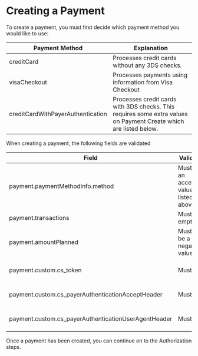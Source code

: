 # Creating a Payment


To create a payment, you must first decide which payment method you would like to use:



| Payment Method                    | Explanation                                                                                                       |
| --------------------------------- | ----------------------------------------------------------------------------------------------------------------- |
| creditCard                        | Processes credit cards without any 3DS checks.                                                                    |
| visaCheckout                      | Processes payments using information from Visa Checkout                                                           |
| creditCardWithPayerAuthentication | Processes credit cards with 3DS checks. This requires some extra values on Payment Create which are listed below. |


When creating a payment, the following fields are validated


| Field                                                 | Validation                                  | When                                                                    |
| ----------------------------------------------------- | ------------------------------------------- | ----------------------------------------------------------------------- |
| payment.paymentMethodInfo.method                      | Must be an acceptable value as listed above | Always                                                                  |
| payment.transactions                                  | Must be empty                               | Always                                                                  |
| payment.amountPlanned                                 | Must not be a negative value                | payment.paymentMethodInfo.method == 'creditCardWithPayerAuthentication' |
| payment.custom.cs\_token                              | Must exist                                  | payment.paymentMethodInfo.method == 'creditCardWithPayerAuthentication' |
| payment.custom.cs\_payerAuthenticationAcceptHeader    | Must exist                                  | payment.paymentMethodInfo.method == 'creditCardWithPayerAuthentication' |
| payment.custom.cs\_payerAuthenticationUserAgentHeader | Must exist                                  | payment.paymentMethodInfo.method == 'creditCardWithPayerAuthentication' |


Once a payment has been created, you can continue on to the Authorization steps.
